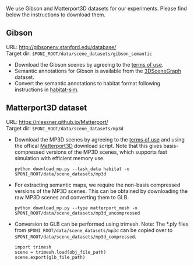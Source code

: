 We use Gibson and Matterport3D datasets for our experiments. Please find below the instructions to download them.

## Gibson
URL: http://gibsonenv.stanford.edu/database/ </br>
Target dir: `$PONI_ROOT/data/scene_datasets/gibson_semantic` 

* Download the Gibson scenes by agreeing to the [terms of use](https://github.com/StanfordVL/GibsonEnv#database).
* Semantic annotations for Gibson is available from the [3DSceneGraph](https://3dscenegraph.stanford.edu/) dataset.
* Convert the semantic annotations to habitat format following instructions in [habitat-sim](https://github.com/facebookresearch/habitat-sim/blob/main/DATASETS.md#gibson-and-3dscenegraph-datasets).


## Matterport3D dataset
URL: https://niessner.github.io/Matterport/ </br>
Target dir: `$PONI_ROOT/data/scene_datasets/mp3d`

* Download the MP3D scenes by agreeing to the [terms of use](http://kaldir.vc.in.tum.de/matterport/MP_TOS.pdf) and using the offical [Matterport3D](https://niessner.github.io/Matterport/) download script. Note that this gives basis-compressed versions of the MP3D scenes, which supports fast simulation with efficient memory use.
    ```
    python download_mp.py --task_data habitat -o $PONI_ROOT/data/scene_datasets/mp3d
    ```
* For extracting semantic maps, we require the non-basis compressed versions of the MP3D scenes. This can be obtained by downloading the raw MP3D scenes and converting them to GLB.
    ```
    python download_mp.py --type matterport_mesh -o $PONI_ROOT/data/scene_datasets/mp3d_uncompressed
    ```
* Conversion to GLB can be performed using trimesh. Note: The *.ply files from `$PONI_ROOT/data/scene_datasets/mp3d` can be copied over to `$PONI_ROOT/data/scene_datasets/mp3d_compressed`.
    ```
    import trimesh
    scene = trimesh.load(obj_file_path)
    scene.export(glb_file_path)
    ```